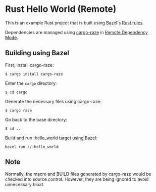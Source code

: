 # Rust Hello World (Remote)

This is an example Rust project that is built using Bazel's [Rust rules](https://github.com/bazelbuild/rules_rust).  

Dependencies are managed using [cargo-raze](https://github.com/google/cargo-raze) in [Remote Dependency Mode](https://github.com/google/cargo-raze#remote-dependency-mode).

## Building using Bazel
First, install cargo-raze:
```shell
$ cargo install cargo-raze
```
Enter the `cargo` directory:
```shell
$ cd cargo
```
Generate the necessary files using cargo-raze:
```shell
$ cargo raze
```
Go back to the base directory:
```shell
$ cd ..
```
Build and run :hello_world target using Bazel:
```shell
bazel run //:hello_world
```
## Note
Normally, the macro and BUILD files generated by cargo-raze would be checked into source control.
However, they are being ignored to avoid unnecessary bloat.